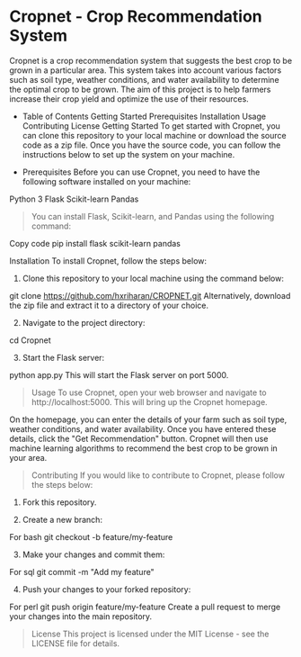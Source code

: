 # Cropnet - Crop Recommendation System
Cropnet is a crop recommendation system that suggests the best crop to be grown in a particular area. This system takes into account various factors such as soil type, weather conditions, and water availability to determine the optimal crop to be grown. The aim of this project is to help farmers increase their crop yield and optimize the use of their resources.

- Table of Contents
Getting Started
Prerequisites
Installation
Usage
Contributing
License
Getting Started
To get started with Cropnet, you can clone this repository to your local machine or download the source code as a zip file. Once you have the source code, you can follow the instructions below to set up the system on your machine.

- Prerequisites
Before you can use Cropnet, you need to have the following software installed on your machine:

Python 3
Flask
Scikit-learn
Pandas

> You can install Flask, Scikit-learn, and Pandas using the following command:

Copy code
pip install flask scikit-learn pandas

Installation
To install Cropnet, follow the steps below:

1. Clone this repository to your local machine using the command below:

git clone https://github.com/hxriharan/CROPNET.git
Alternatively, download the zip file and extract it to a directory of your choice.

2. Navigate to the project directory:

cd Cropnet

3. Start the Flask server:

python app.py
This will start the Flask server on port 5000.

> Usage
To use Cropnet, open your web browser and navigate to http://localhost:5000. This will bring up the Cropnet homepage.

On the homepage, you can enter the details of your farm such as soil type, weather conditions, and water availability. Once you have entered these details, click the "Get Recommendation" button. Cropnet will then use machine learning algorithms to recommend the best crop to be grown in your area.

> Contributing
If you would like to contribute to Cropnet, please follow the steps below:

1. Fork this repository.

2. Create a new branch:

For bash 
git checkout -b feature/my-feature

3. Make your changes and commit them:

For sql
git commit -m "Add my feature"

4. Push your changes to your forked repository:

For perl
git push origin feature/my-feature
Create a pull request to merge your changes into the main repository.

> License
This project is licensed under the MIT License - see the LICENSE file for details.
